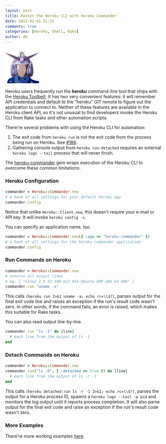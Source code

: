 ```yaml
---
layout: post
title: Master the Heroku CLI with Heroku Commander
date: 2013-02-01 21:21
comments: true
categories: [Heroku, Shell, Rake]
author: db
---
```


<img src="/images/2013-02-01-master-heroku-command-line-with-heroku-commander/heroku-commander.png">

Heroku users frequently run the **heroku** command-line tool that ships with the [Heroku Toolbelt](https://toolbelt.heroku.com/). It has two very convenient features: it will remember API credentials and default to the "heroku" GIT remote to figure out the application to connect to. Neither of these features are available in the Heroku client API, so it's not unusual to find developers invoke the Heroku CLI from Rake tasks and other automation scripts.

There're several problems with using the Heroku CLI for automation:

1. The exit code from `heroku run` is not the exit code from the process being run on Heroku. See [#186](https://github.com/heroku/heroku/issues/186).
2. Gathering console output from `heroku run:detached` requires an external `heroku logs --tail` process that will never finish.

The [heroku-commander](https://github.com/dblock/heroku-commander) gem wraps execution of the Heroku CLI to overcome these common limitations.

<!-- more -->

### Heroku Configuration

```ruby
commander = Heroku::Commander.new
# a hash of all settings for your default heroku app
commander.config
```

Notice that unlike `Heroku::Client.new`, this doesn't require your e-mail or API key. It will invoke `heroku config -s`.

You can specify an application name, too.

```ruby
commander = Heroku::Commander.new({ :app => "heroku-commander" })
# a hash of all settings for the heroku-commander application
commander.config
```

### Run Commands on Heroku

```ruby
commander = Heroku::Commander.new
# returns all output lines
# eg. [ "Linux 2.6.32-348-ec2 #54-Ubuntu SMP x86_64 GNU" ]
commander.run "uname -a"
```

This calls `(heroku run 2>&1 uname -a; echo rc=\\$?)`, parses output for the final exit code line and raises an exception if the run's result code wasn't zero. In other words, if the command fails, an error is raised, which makes this suitable for Rake tasks.

You can also read output line-by-line.

```ruby
commander.run "ls -1" do |line|
  # each line from the output of ls -1
end
```

### Detach Commands on Heroku

```ruby
commander = Heroku::Commander.new
commander.run("ls -R", { :detached => true }) do |line|
  # each line from the output of ls -r -1
end
```

This calls `(heroku detached:run ls -r -1 2>&1; echo rc=\\$?)`, parses the output for a Heroku process ID, spawns a `heroku logs --tail -p pid` and monitors the log output until it reports process completion. It will also parse output for the final exit code and raise an exception if the run's result code wasn't zero.

### More Examples

There're more working examples [here](https://github.com/dblock/heroku-commander/tree/master/examples).
